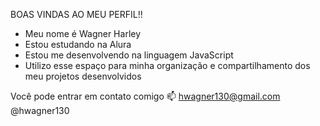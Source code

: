 BOAS VINDAS AO MEU PERFIL!!
- Meu nome é Wagner Harley
- Estou estudando na Alura
- Estou me desenvolvendo na linguagem JavaScript
- Utilizo esse espaço para minha organização e compartilhamento dos meu projetos desenvolvidos

Você pode entrar em contato comigo 📫
hwagner130@gmail.com
@hwagner130
